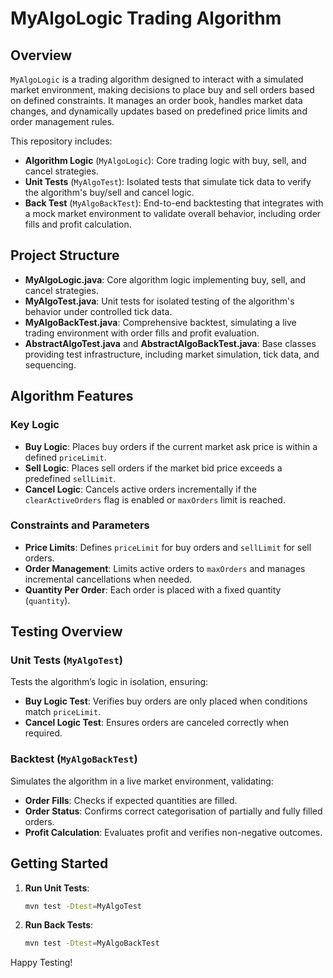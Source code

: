 # MyAlgoLogic Trading Algorithm

## Overview

`MyAlgoLogic` is a trading algorithm designed to interact with a simulated market environment, making decisions to place buy and sell orders based on defined constraints. It manages an order book, handles market data changes, and dynamically updates based on predefined price limits and order management rules.

This repository includes:
- **Algorithm Logic** (`MyAlgoLogic`): Core trading logic with buy, sell, and cancel strategies.
- **Unit Tests** (`MyAlgoTest`): Isolated tests that simulate tick data to verify the algorithm's buy/sell and cancel logic.
- **Back Test** (`MyAlgoBackTest`): End-to-end backtesting that integrates with a mock market environment to validate overall behavior, including order fills and profit calculation.

## Project Structure

- **MyAlgoLogic.java**: Core algorithm logic implementing buy, sell, and cancel strategies.
- **MyAlgoTest.java**: Unit tests for isolated testing of the algorithm's behavior under controlled tick data.
- **MyAlgoBackTest.java**: Comprehensive backtest, simulating a live trading environment with order fills and profit evaluation.
- **AbstractAlgoTest.java** and **AbstractAlgoBackTest.java**: Base classes providing test infrastructure, including market simulation, tick data, and sequencing.

## Algorithm Features

### Key Logic
- **Buy Logic**: Places buy orders if the current market ask price is within a defined `priceLimit`.
- **Sell Logic**: Places sell orders if the market bid price exceeds a predefined `sellLimit`.
- **Cancel Logic**: Cancels active orders incrementally if the `clearActiveOrders` flag is enabled or `maxOrders` limit is reached.

### Constraints and Parameters
- **Price Limits**: Defines `priceLimit` for buy orders and `sellLimit` for sell orders.
- **Order Management**: Limits active orders to `maxOrders` and manages incremental cancellations when needed.
- **Quantity Per Order**: Each order is placed with a fixed quantity (`quantity`).

## Testing Overview

### Unit Tests (`MyAlgoTest`)
Tests the algorithm’s logic in isolation, ensuring:
- **Buy Logic Test**: Verifies buy orders are only placed when conditions match `priceLimit`.
- **Cancel Logic Test**: Ensures orders are canceled correctly when required.

### Backtest (`MyAlgoBackTest`)
Simulates the algorithm in a live market environment, validating:
- **Order Fills**: Checks if expected quantities are filled.
- **Order Status**: Confirms correct categorisation of partially and fully filled orders.
- **Profit Calculation**: Evaluates profit and verifies non-negative outcomes.

## Getting Started

1. **Run Unit Tests**:
   ```bash
   mvn test -Dtest=MyAlgoTest
2. **Run Back Tests**:
   ```bash
   mvn test -Dtest=MyAlgoBackTest
   
Happy Testing!

